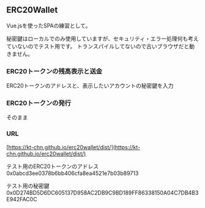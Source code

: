 ## ERC20Wallet
Vue.jsを使ったSPAの練習として。  

秘密鍵はローカルでのみ使用していますが、セキュリティ・エラー処理何も考えていないのでテスト用です。
トランスパイルしてないので古いブラウザだと動きません。

### ERC20トークンの残高表示と送金
ERC20トークンのアドレスと、表示したいアカウントの秘密鍵を入力

### ERC20トークンの発行
そのまま


### URL
[https://kt-chn.github.io/erc20wallet/dist/](https://kt-chn.github.io/erc20wallet/dist/)

テスト用のERC20トークンのアドレス  
0x0abcd3ee0378b6bb406cfa8ea4521e7b03b89713

テスト用の秘密鍵  
0x0D274BD5D6DC605137D958AC2DB9C9BD189FF86338150A04C7DB4B3E942FAC0C
